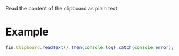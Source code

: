 Read the content of the clipboard as plain text
# Example
```js
fin.Clipboard.readText().then(console.log).catch(console.error);
```
